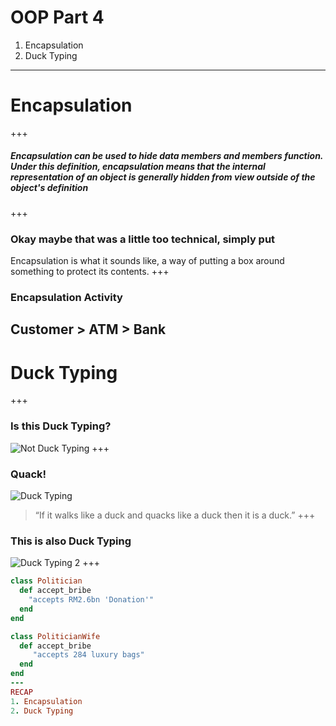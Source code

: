 # OOP Part 4 
1. Encapsulation
2. Duck Typing 
---
# Encapsulation 
+++
##### Encapsulation can be used to hide data members and members function. Under this definition, encapsulation means that the internal representation of an object is generally hidden from view outside of the object's definition
+++
### Okay maybe that was a little too technical, simply put
Encapsulation is what it sounds like, a way of putting a box around something to protect its contents. 
+++
### Encapsulation Activity 
Customer > ATM > Bank 
---
# Duck Typing 
+++
### Is this Duck Typing? 
![Not Duck Typing](https://assets-rubyrags.s3.amazonaws.com/uploads/picture/photo/213/ducktyping-square.jpeg)
+++
### Quack!
![Duck Typing](https://qph.ec.quoracdn.net/main-qimg-2a1b24ef38621a9d419889f0dcf8b6d6.webp)
> “If it walks like a duck and quacks like a duck then it is a duck.”
+++
### This is also Duck Typing
![Duck Typing 2](https://devopedia.org/images/article/24/2998.1514520209.jpg)
+++
```ruby
class Politician 
  def accept_bribe
    "accepts RM2.6bn 'Donation'"
  end 
end 

class PoliticianWife 
  def accept_bribe
     "accepts 284 luxury bags"
  end 
end 
---
RECAP 
1. Encapsulation
2. Duck Typing 

